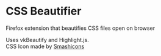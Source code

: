# CSS Beautifier

Firefox extension that beautifies CSS files open on browser  
  
Uses vkBeautify and Highlight.js.  
CSS Icon made by [Smashicons](https://www.flaticon.com/authors/smashicons)
